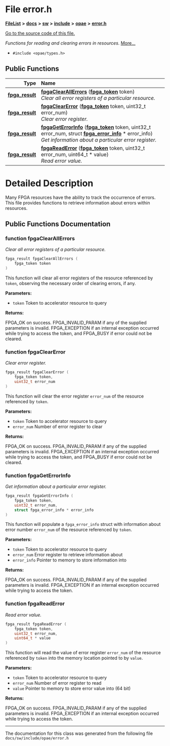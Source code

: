 
# File error.h



[**FileList**](files.md) **>** [**docs**](dir_49e56c817e5e54854c35e136979f97ca.md) **>** [**sw**](dir_55721a669a8e0900d975c02921addb49.md) **>** [**include**](dir_97b4588afba69bf89bbe554642ac6431.md) **>** [**opae**](dir_ade97cd9199f278c0723672dd8647ba4.md) **>** [**error.h**](error_8h.md)

[Go to the source code of this file.](error_8h_source.md)

_Functions for reading and clearing errors in resources._ [More...](#detailed-description)

* `#include <opae/types.h>`















## Public Functions

| Type | Name |
| ---: | :--- |
|  [**fpga\_result**](types__enum_8h.md#enum-fpga_result) | [**fpgaClearAllErrors**](#function-fpgaclearallerrors) ([**fpga\_token**](types_8h.md#typedef-fpga_token) token) <br>_Clear all error registers of a particular resource._  |
|  [**fpga\_result**](types__enum_8h.md#enum-fpga_result) | [**fpgaClearError**](#function-fpgaclearerror) ([**fpga\_token**](types_8h.md#typedef-fpga_token) token, uint32\_t error\_num) <br>_Clear error register._  |
|  [**fpga\_result**](types__enum_8h.md#enum-fpga_result) | [**fpgaGetErrorInfo**](#function-fpgageterrorinfo) ([**fpga\_token**](types_8h.md#typedef-fpga_token) token, uint32\_t error\_num, struct [**fpga\_error\_info**](structfpga__error__info.md) \* error\_info) <br>_Get information about a particular error register._  |
|  [**fpga\_result**](types__enum_8h.md#enum-fpga_result) | [**fpgaReadError**](#function-fpgareaderror) ([**fpga\_token**](types_8h.md#typedef-fpga_token) token, uint32\_t error\_num, uint64\_t \* value) <br>_Read error value._  |








# Detailed Description


Many FPGA resources have the ability to track the occurrence of errors. This file provides functions to retrieve information about errors within resources. 


    
## Public Functions Documentation


### function fpgaClearAllErrors 

_Clear all error registers of a particular resource._ 
```C++
fpga_result fpgaClearAllErrors (
    fpga_token token
) 
```



This function will clear all error registers of the resource referenced by `token`, observing the necessary order of clearing errors, if any.




**Parameters:**


* `token` Token to accelerator resource to query 



**Returns:**

FPGA\_OK on success. FPGA\_INVALID\_PARAM if any of the supplied parameters is invalid. FPGA\_EXCEPTION if an internal exception occurred while trying to access the token, and FPGA\_BUSY if error could not be cleared. 





        

### function fpgaClearError 

_Clear error register._ 
```C++
fpga_result fpgaClearError (
    fpga_token token,
    uint32_t error_num
) 
```



This function will clear the error register `error_num` of the resource referenced by `token`.




**Parameters:**


* `token` Token to accelerator resource to query 
* `error_num` Number of error register to clear 



**Returns:**

FPGA\_OK on success. FPGA\_INVALID\_PARAM if any of the supplied parameters is invalid. FPGA\_EXCEPTION if an internal exception occurred while trying to access the token, and FPGA\_BUSY if error could not be cleared. 





        

### function fpgaGetErrorInfo 

_Get information about a particular error register._ 
```C++
fpga_result fpgaGetErrorInfo (
    fpga_token token,
    uint32_t error_num,
    struct fpga_error_info * error_info
) 
```



This function will populate a `fpga_error_info` struct with information about error number `error_num` of the resource referenced by `token`.




**Parameters:**


* `token` Token to accelerator resource to query 
* `error_num` Error register to retrieve information about 
* `error_info` Pointer to memory to store information into 



**Returns:**

FPGA\_OK on success. FPGA\_INVALID\_PARAM if any of the supplied parameters is invalid. FPGA\_EXCEPTION if an internal exception occurred while trying to access the token. 





        

### function fpgaReadError 

_Read error value._ 
```C++
fpga_result fpgaReadError (
    fpga_token token,
    uint32_t error_num,
    uint64_t * value
) 
```



This function will read the value of error register `error_num` of the resource referenced by `token` into the memory location pointed to by `value`.




**Parameters:**


* `token` Token to accelerator resource to query 
* `error_num` Number of error register to read 
* `value` Pointer to memory to store error value into (64 bit) 



**Returns:**

FPGA\_OK on success. FPGA\_INVALID\_PARAM if any of the supplied parameters is invalid. FPGA\_EXCEPTION if an internal exception occurred while trying to access the token. 





        

------------------------------
The documentation for this class was generated from the following file `docs/sw/include/opae/error.h`
